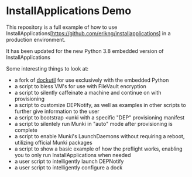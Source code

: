 # InstallApplications Demo
This repository is a full example of how to use InstallApplications[https://github.com/erikng/installapplications] in a production environment.

It has been updated for the new Python 3.8 embedded version of InstallApplications

Some interesting things to look at:
- a fork of [dockutil](https://github.com/kcrawford/dockutil) for use exclusively with the embedded Python
- a script to bless VM's for use with FileVault encryption
- a script to silently caffeinate a machine and continue on with provisioning
- a script to customize DEPNotify, as well as examples in other scripts to further give information to the user
- a script to bootstrap <unki with a specific "DEP" provisioning manifest
- a script to silentely run Munki in "auto" mode after provisioning is complete
- a script to enable Munki's LaunchDaemons without requiring a reboot, utilizing official Munki packages
- a script to show a basic example of how the preflight works, enabling you to only run InstallApplications when needed
- a user script to intelligently launch DEPNotify
- a user script to intelligently configure a dock
